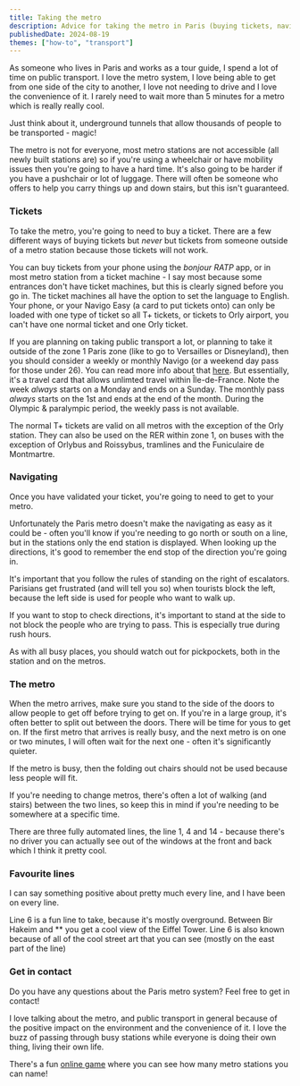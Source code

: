 ```yaml
---
title: Taking the metro
description: Advice for taking the metro in Paris (buying tickets, navigating etc)
publishedDate: 2024-08-19
themes: ["how-to", "transport"]
---
```


As someone who lives in Paris and works as a tour guide, I spend a lot of time on public transport. I love the metro system, I love being able to get from one side of the city to another, I love not needing to drive and I love the convenience of it. I rarely need to wait more than 5 minutes for a metro which is really really cool.

Just think about it, underground tunnels that allow thousands of people to be transported - magic!

The metro is not for everyone, most metro stations are not accessible (all newly built stations are) so if you're using a wheelchair or have mobility issues then you're going to have a hard time. It's also going to be harder if you have a pushchair or lot of luggage. There will often be someone who offers to help you carry things up and down stairs, but this isn't guaranteed.

### Tickets

To take the metro, you're going to need to buy a ticket. There are a few different ways of buying tickets but _never_ but tickets from someone outside of a metro station because those tickets will not work.

You can buy tickets from your phone using the _bonjour RATP_ app, or in most metro station from a ticket machine - I say most because some entrances don't have ticket machines, but this is clearly signed before you go in. The ticket machines all have the option to set the language to English. Your phone, or your Navigo Easy (a card to put tickets onto) can only be loaded with one type of ticket so all T+ tickets, or tickets to Orly airport, you can't have one normal ticket and one Orly ticket.

If you are planning on taking public transport a lot, or planning to take it outside of the zone 1 Paris zone (like to go to Versailles or Disneyland), then you should consider a weekly or monthly Navigo (or a weekend day pass for those under 26). You can read more info about that [here](/articles/navigo/). But essentially, it's a travel card that allows unlimted travel within Île-de-France. Note the week _always_ starts on a Monday and ends on a Sunday. The monthly pass _always_ starts on the 1st and ends at the end of the month. During the Olympic & paralympic period, the weekly pass is not available.

The normal T+ tickets are valid on all metros with the exception of the Orly station. They can also be used on the RER within zone 1, on buses with the exception of Orlybus and Roissybus, tramlines and the Funiculaire de Montmartre.

### Navigating

Once you have validated your ticket, you're going to need to get to your metro.

Unfortunately the Paris metro doesn't make the navigating as easy as it could be - often you'll know if you're needing to go north or south on a line, but in the stations only the end station is displayed. When looking up the directions, it's good to remember the end stop of the direction you're going in.

It's important that you follow the rules of standing on the right of escalators. Parisians get frustrated (and will tell you so) when tourists block the left, because the left side is used for people who want to walk up.

If you want to stop to check directions, it's important to stand at the side to not block the people who are trying to pass. This is especially true during rush hours.

As with all busy places, you should watch out for pickpockets, both in the station and on the metros.

### The metro

When the metro arrives, make sure you stand to the side of the doors to allow people to get off before trying to get on. If you're in a large group, it's often better to split out between the doors. There will be time for yous to get on. If the first metro that arrives is really busy, and the next metro is on one or two minutes, I will often wait for the next one - often it's significantly quieter.

If the metro is busy, then the folding out chairs should not be used because less people will fit.

If you're needing to change metros, there's often a lot of walking (and stairs) between the two lines, so keep this in mind if you're needing to be somewhere at a specific time.

There are three fully automated lines, the line 1, 4 and 14 - because there's no driver you can actually see out of the windows at the front and back which I think it pretty cool.

### Favourite lines

I can say something positive about pretty much every line, and I have been on every line.

Line 6 is a fun line to take, because it's mostly overground. Between Bir Hakeim and \*\* you get a cool view of the Eiffel Tower. Line 6 is also known because of all of the cool street art that you can see (mostly on the east part of the line)

### Get in contact

Do you have any questions about the Paris metro system? Feel free to get in contact!

I love talking about the metro, and public transport in general because of the positive impact on the environment and the convenience of it. I love the buzz of passing through busy stations while everyone is doing their own thing, living their own life.

There's a fun [online game](https://memory.pour.paris) where you can see how many metro stations you can name!
